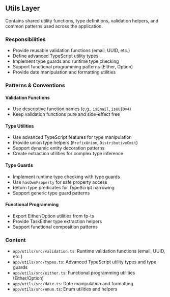 ## Utils Layer

Contains shared utility functions, type definitions, validation helpers, and common patterns used across the application.

### Responsibilities

- Provide reusable validation functions (email, UUID, etc.)
- Define advanced TypeScript utility types
- Implement type guards and runtime type checking
- Support functional programming patterns (Either, Option)
- Provide date manipulation and formatting utilities

### Patterns & Conventions

#### Validation Functions

- Use descriptive function names (e.g., `isEmail`, `isUUIDv4`)
- Keep validation functions pure and side-effect free

#### Type Utilities

- Use advanced TypeScript features for type manipulation
- Provide union type helpers (`PrefixUnion`, `DistributiveOmit`)
- Support dynamic entity decoration patterns
- Create extraction utilities for complex type inference

#### Type Guards

- Implement runtime type checking with type guards
- Use `hasOwnProperty` for safe property access
- Return type predicates for TypeScript narrowing
- Support generic type guard patterns

#### Functional Programming

- Export Either/Option utilities from fp-ts
- Provide TaskEither type extraction helpers
- Support functional composition patterns

### Content

- `app/utils/src/validation.ts`: Runtime validation functions (email, UUID, etc.)
- `app/utils/src/types.ts`: Advanced TypeScript utility types and type guards
- `app/utils/src/either.ts`: Functional programming utilities (Either/Option)
- `app/utils/src/date.ts`: Date manipulation and formatting
- `app/utils/src/enum.ts`: Enum utilities and helpers
